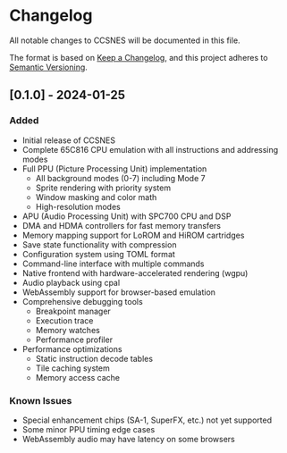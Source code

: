 # Changelog

All notable changes to CCSNES will be documented in this file.

The format is based on [Keep a Changelog](https://keepachangelog.com/en/1.0.0/),
and this project adheres to [Semantic Versioning](https://semver.org/spec/v2.0.0.html).

## [0.1.0] - 2024-01-25

### Added
- Initial release of CCSNES
- Complete 65C816 CPU emulation with all instructions and addressing modes
- Full PPU (Picture Processing Unit) implementation
  - All background modes (0-7) including Mode 7
  - Sprite rendering with priority system
  - Window masking and color math
  - High-resolution modes
- APU (Audio Processing Unit) with SPC700 CPU and DSP
- DMA and HDMA controllers for fast memory transfers
- Memory mapping support for LoROM and HiROM cartridges
- Save state functionality with compression
- Configuration system using TOML format
- Command-line interface with multiple commands
- Native frontend with hardware-accelerated rendering (wgpu)
- Audio playback using cpal
- WebAssembly support for browser-based emulation
- Comprehensive debugging tools
  - Breakpoint manager
  - Execution trace
  - Memory watches
  - Performance profiler
- Performance optimizations
  - Static instruction decode tables
  - Tile caching system
  - Memory access cache

### Known Issues
- Special enhancement chips (SA-1, SuperFX, etc.) not yet supported
- Some minor PPU timing edge cases
- WebAssembly audio may have latency on some browsers
